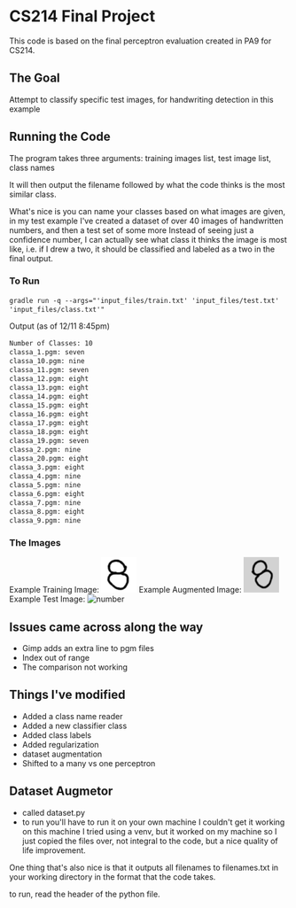 # CS214 Final Project
This code is based on the final perceptron evaluation created in PA9 for CS214. 

## The Goal
Attempt to classify specific test images, for handwriting detection in this example

## Running the Code
The program takes three arguments: training images list, test image list, class names

It will then output the filename followed by what the code thinks is the most similar class.

What's nice is you can name your classes based on what images are given, in my test example
I've created a dataset of over 40 images of handwritten numbers, and then a test set of some more
Instead of seeing just a confidence number, I can actually see what class it thinks the image
is most like, i.e. if I drew a two, it should be classified and labeled as a two in the final output.

### To Run
```
gradle run -q --args="'input_files/train.txt' 'input_files/test.txt' 'input_files/class.txt'"
```
Output (as of 12/11 8:45pm)
```
Number of Classes: 10
classa_1.pgm: seven
classa_10.pgm: nine
classa_11.pgm: seven
classa_12.pgm: eight
classa_13.pgm: eight
classa_14.pgm: eight
classa_15.pgm: eight
classa_16.pgm: eight
classa_17.pgm: eight
classa_18.pgm: eight
classa_19.pgm: seven
classa_2.pgm: nine
classa_20.pgm: eight
classa_3.pgm: eight
classa_4.pgm: nine
classa_5.pgm: nine
classa_6.pgm: eight
classa_7.pgm: nine
classa_8.pgm: eight
classa_9.pgm: nine
```
### The Images
Example Training Image:
![number](.github/class8_4.png?raw=true "class8_4.pgm")
Example Augmented Image:
![number](.github/class8_4_aug_5.png?raw=true "class8_4_aug_5.pgm")
Example Test Image:
![number](input_files/classa_17.png?raw=true "classa_17.pgm")

## Issues came across along the way
- Gimp adds an extra line to pgm files
- Index out of range
- The comparison not working

## Things I've modified
- Added a class name reader
- Added a new classifier class
- Added class labels
- Added regularization
- dataset augmentation
- Shifted to a many vs one perceptron

## Dataset Augmetor
- called dataset.py
- to run you'll have to run it on your own machine I couldn't get it working on this machine
I tried using a venv, but it worked on my machine so I just copied the files over, not integral
to the code, but a nice quality of life improvement.

One thing that's also nice is that it outputs all filenames to filenames.txt in your working directory
in the format that the code takes.

to run, read the header of the python file.
